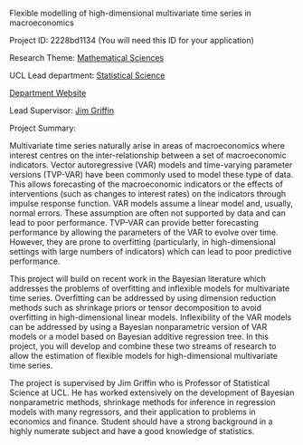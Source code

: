 Flexible modelling of high-dimensional multivariate time series in macroeconomics

Project ID: 2228bd1134
(You will need this ID for your application)

Research Theme: [Mathematical Sciences](../themes/mathematical-sciences.md)

UCL Lead department: [Statistical Science](../departments/statistical-science.md)

[Department Website](https://www.ucl.ac.uk/statistics)

Lead Supervisor: [Jim Griffin](https://iris.ucl.ac.uk/iris/browse/profile?upi=JEGRI73)

Project Summary:

Multivariate time series naturally arise in areas of macroeconomics where interest centres on the inter-relationship between a set of macroeconomic indicators. Vector autoregressive (VAR) models and time-varying parameter versions (TVP-VAR) have been commonly used to model these type of data. This allows forecasting of the macroeconomic indicators or the effects of interventions (such as changes to interest rates) on the indicators through impulse response function. VAR models assume a linear model and, usually, normal errors. These assumption are often not supported by data and can lead to poor performance. TVP-VAR can provide better forecasting performance by allowing the parameters of the VAR to evolve over time. However, they are prone to overfitting (particularly, in high-dimensional settings with large numbers of indicators) which can lead to poor predictive performance.
 
 This project will build on recent work in the Bayesian literature which addresses the problems of overfitting and inflexible models for multivariate time series. Overfitting can be addressed by using dimension reduction methods such as shrinkage priors or tensor decomposition to avoid overfitting in high-dimensional linear models. Inflexibility of the VAR models can be addressed by using a Bayesian nonparametric version of VAR models or a model based on Bayesian additive regression tree. In this project, you will develop and combine these two streams of research to allow the estimation of flexible models for high-dimensional multivariate time series. 
 
 The project is supervised by Jim Griffin who is Professor of Statistical Science at UCL. He has worked extensively on the development of Bayesian nonparametric methods, shrinkage methods for inference in regression models with many regressors, and their application to problems in economics and finance. Student should have a strong background in a highly numerate subject and have a good knowledge of statistics.